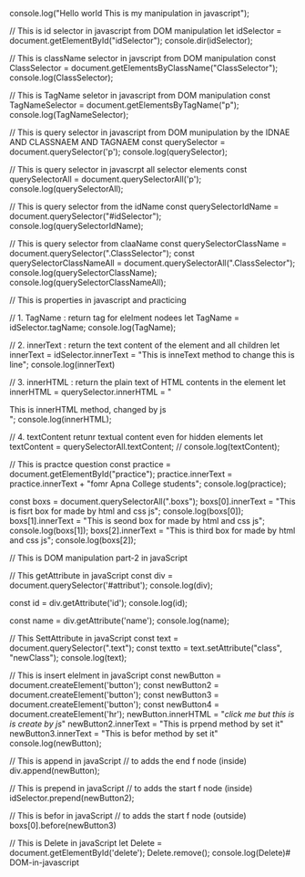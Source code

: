 console.log("Hello world This is my manipulation in javascript");

// This is id selector in javascript from DOM manipulation
let idSelector = document.getElementById("idSelector");
console.dir(idSelector);

// This is className selector in javscript from DOM manipulation
const ClassSelector = document.getElementsByClassName("ClassSelector");
console.log(ClassSelector);

// This is TagName seletor in javascript from DOM manipulation
const TagNameSelector = document.getElementsByTagName("p");
console.log(TagNameSelector);

// This is query selector in javascript from DOM munipulation by the IDNAE AND CLASSNAEM AND TAGNAEM
const querySelector = document.querySelector('p');
console.log(querySelector);

// This is query selector in javascrpt all selector elements
const querySelectorAll = document.querySelectorAll('p');
console.log(querySelectorAll);

// This is query selector from the idName 
const querySelectorIdName = document.querySelector("#idSelector");
console.log(querySelectorIdName);

// This is query selector from claaName 
const querySelectorClassName = document.querySelector(".ClassSelector");
const querySelectorClassNameAll = document.querySelectorAll(".ClassSelector");
console.log(querySelectorClassName);
console.log(querySelectorClassNameAll);

// This is properties in javascript and practicing 

// 1. TagName : return tag for elelment nodees
let TagName = idSelector.tagName;
console.log(TagName);

// 2.  innerText : return the text content of the element and all children
let innerText = idSelector.innerText = "This is inneText method to change this is line";
console.log(innerText)

// 3. innerHTML : return the plain text of HTML contents in the element 
let innerHTML = querySelector.innerHTML = "<div>This is innerHTML method, changed by js</div>";
console.log(innerHTML);

// 4. textContent retunr textual content even for hidden elements
let textContent = querySelectorAll.textContent;
// console.log(textContent);

// This is practce question 
const practice = document.getElementById("practice");
practice.innerText = practice.innerText +  "fomr Apna College students";
console.log(practice);


const boxs = document.querySelectorAll(".boxs");
boxs[0].innerText = "This is fisrt box for made by html and css js";
console.log(boxs[0]);
boxs[1].innerText = "This is seond box for made by html and css js";
console.log(boxs[1]);
boxs[2].innerText = "This is third box for made by html and css js";
console.log(boxs[2]);

// This is DOM manipulation part-2 in javaScript

// This getAttribute in javaScript
const div = document.querySelector('#attribut');
console.log(div);

const id = div.getAttribute('id');
console.log(id);

const name = div.getAttribute('name');
console.log(name);

// This SettAttribute in javaScript
const text = document.querySelector(".text");
const textto = text.setAttribute("class", "newClass");
console.log(text);

// This is insert elelment in javaScript 
const newButton = document.createElement('button');
const newButton2 = document.createElement('button');
const newButton3 = document.createElement('button');
const newButton4 = document.createElement('hr');
newButton.innerHTML = "<i>click me but this is is create by js</i>"
newButton2.innerText = "This is prpend method by set it"
newButton3.innerText = "This is befor method by set it"
console.log(newButton);

// This is append in javaScript // to adds the end f node (inside)
div.append(newButton);

// This is prepend in javaScript // to adds the start f node (inside)
idSelector.prepend(newButton2);

// This is befor in javaScript // to adds the start f node (outside)
boxs[0].before(newButton3)

// This is Delete in javaScript
let Delete = document.getElementById('delete');
Delete.remove();
console.log(Delete)# DOM-in-javascript
